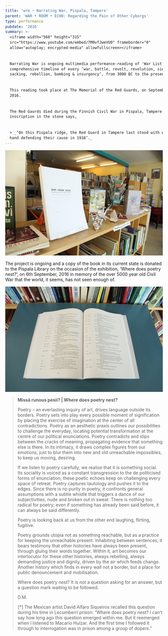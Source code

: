 ```yaml
---
title: 'wre ~ Narrating War, Pispala, Tampere'
parent: 'WAR • ROOM • ECHO: Regarding the Pain of Other Cyborgs'
type: performance
pubdate: '2016'
summary: >-
  <iframe width="560" height="315"
  src="https://www.youtube.com/embed/7M0vfJweVU0" frameborder="0"
  allow="autoplay; encrypted-media" allowfullscreen></iframe>


  Narrating War is ongoing multimedia performance-reading of 'War List Codex', a
  comprehensive timeline of every ‘war, battle, revolt, revolution, siege,
  sacking, rebellion, bombing & insurgency’, from 3000 BC to the present.


  This reading took place at The Memorial of the Red Guards, on September 6,
  2016. 


  The Red Gaurds died during the Finnish Civil War in Pispala, Tampere. The
  inscription in the stone says, 


  > _‘On this Pispala ridge, the Red Guard in Tampere last stood with weopans in
  hand defending their cause in 1918’._
---
```

![null](/assets/img/pispala-library-03.jpg)

The project is ongoing and a copy of the book in its current state is donated to the Pispala Library on the occasion of the exhibition, ‘Where does poetry nest?’, on 6th September, 2016 in memory of the over 5000 year old Civil War that the world, it seems, has not seen enough of.

![](/assets/img/pispala-library-01.jpg)

> **Missä runous pesii? | Where does poetry nest?**
>
> Poetry – an everlasting inquiry of art, drives language outside its borders. Poetry sets into play every possible moment of signification by placing the exercise of imagination at the center of all contradictions. Poetry as an aesthetic praxis outlines our possibilities to challenge the everyday, locating potential transformation at the centre of our political enunciations. Poetry contradicts and slips between the cracks of meaning, propagating evidence that something else is there. In its intimacy, it draws complex figures from our emotions, just to blur them into new and old unreachable impossibles, to keep us moving, desiring.
>
> If we listen to poetry carefully, we realise that it is something social. Its sociality is voiced as a constant transgression to the de politicised forms of enunciation; these poetic echoes keep on challenging every space of retreat. Poetry captures tautology and pushes it to the edges. Since there is no purity in poetry, it confronts general assumptions with a subtle whistle that triggers a dance of our subjectivities, nude and broken out in sweat. There is nothing too radical for poetry; even if something has already been said before, it can always be said differently.
>
> Poetry is looking back at us from the other end laughing, flirting, fugitive.
>
> Poetry grounds utopia not as something reachable, but as a practice for keeping the unreachable present. Inhabiting between sentences, it bears testimony that other histories have always been present, through gluing their words together. Within it, art becomes our interlocutor for these other histories, always rebelling, always demanding justice and dignity, driven by the air which feeds change. Another history which finds in every wall not a border, but a place for public denouncement and mobilisation.
>
> Where does poetry nest? It is not a question asking for an answer, but a question mark waiting to be followed.
>
> D.M.
>
> \[*] The Mexican artist David Alfaro Siqueiros recalled this question during his time in Lecumberri prison: “Where does poetry nest? I can’t say how long ago this question emerged within me. But it reemerged when I listened to Macario Huízar. And the first time I followed it through to interrogation was in prison among a group of dopers.”
